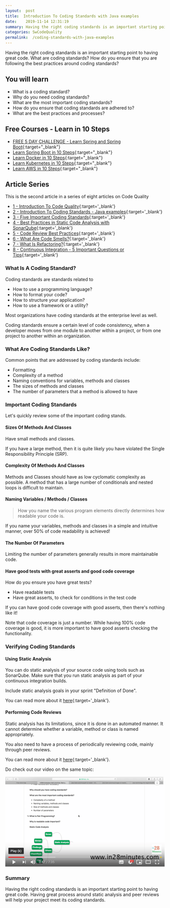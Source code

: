 ```yaml
---
layout:  post
title:  Introduction To Coding Standards with Java examples
date:    2019-11-14 12:31:19
summary: Having the right coding standards is an important starting point to having great code. What are coding standards? How do you ensure that you are following the best practices around coding standards? 
categories: SwCodeQuality
permalink:  /coding-standards-with-java-examples
---
```


Having the right coding standards is an important starting point to having great code. What are coding standards? How do you ensure that you are following the best practices around coding standards? 
 
## You will learn
- What is a coding standard?
- Why do you need coding standards?
- What are the most important coding standards?
- How do you ensure that coding standards are adhered to? 
- What are the best practices and processes?

## Free Courses - Learn in 10 Steps

- [FREE 5 DAY CHALLENGE - Learn Spring and Spring Boot](https://rebrand.ly/SBT-Page-Top-LearningChallenge-SpringBoot){:target="_blank"}
- [Learn Spring Boot in 10 Steps](https://rebrand.ly/in28minutes-10steps-springboot){:target="_blank"}
- [Learn Docker in 10 Steps](https://rebrand.ly/in28minutes-10steps-docker){:target="_blank"}
- [Learn Kubernetes in 10 Steps](https://rebrand.ly/in28minutes-10steps-k8s){:target="_blank"}
- [Learn AWS in 10 Steps](https://rebrand.ly/in28minutes-10steps-aws-beanstalk){:target="_blank"}



## Article Series

This is the second article in a series of eight articles on Code Quality
- [1 - Introduction To Code Quality](/introduction-to-code-quality){:target='_blank'}
- [2 - Introduction To Coding Standards - Java examples](/coding-standards-with-java-examples){:target='_blank'}
- [3 - Five Important Coding Standards](/code-quality-five-important-coding-standards){:target='_blank'}
- [4 - Best Practices in Static Code Analysis with SonarQube](/static-code-analysis-and-code-quality-best-practices-sonarqube){:target='_blank'}
- [5 - Code Review Best Practices](/code-review-best-practices){:target='_blank'}
- [6 - What Are Code Smells?](/code-quality-code-smells){:target='_blank'}
- [7 - What Is Refactoring?](/code-quality-basics-introduction-to-refactoring){:target='_blank'}
- [8 - Continuous Integration - 5 Important Questions or Tips](/five-tips-on-continuous-integration-best-practices){:target='_blank'}


### What Is A Coding Standard?
Coding standards are standards related to 
- How to use a programming language?
- How to format your code?
- How to structure your application?
- How to use a framework or a utility?

Most organizations have coding standards at the enterprise level as well. 

Coding standards ensure a certain level of code consistency, when a developer moves from one module to another within a project, or from one project to another within an organization. 

### What Are Coding Standards Like?

Common points that are addressed by coding standards include:
* Formatting
* Complexity of a method
* Naming conventions for variables, methods and classes
* The sizes of methods and classes
* The number of parameters that a method is allowed to have

### Important Coding Standards

Let's quickly review some of the important coding stands.

#### Sizes Of Methods And Classes    

Have small methods and classes.

If you have a large method, then it is quite likely you have violated the Single Responsibility Principle (SRP). 

#### Complexity Of Methods And Classes

Methods and Classes should have as low cyclomatic complexity as possible. A method that has a large number of conditionals and nested loops is difficult to maintain.

#### Naming Variables / Methods / Classes

> How you name the various program elements directly determines how readable your code is. 

If you name your variables, methods and classes in a simple and intuitive manner, over 50% of code readability is achieved!

#### The Number Of Parameters

Limiting the number of parameters generally results in more maintainable code.

#### Have good tests with great asserts and good code coverage

How do you ensure you have great tests? 
- Have readable tests
- Have great asserts, to check for conditions in the test code

If you can have good code coverage with good asserts, then there's nothing like it! 

Note that code coverage is just a number. While having 100% code coverage is good, it is more important to have good asserts checking the functionality.

### Verifying Coding Standards

#### Using Static Analysis

You can do static analysis of your source code using tools such as SonarQube. Make sure that you run static analysis as part of your continuous integration builds.

Include static analysis goals in your sprint "Definition of Done".

You can read more about it [here](/static-code-analysis-and-code-quality-best-practices-sonarqube){:target='_blank'}.

#### Performing Code Reviews

Static analysis has its limitations, since it is done in an automated manner. It cannot determine whether a variable, method or class is named appropriately. 

You also need to have a process of periodically reviewing code, mainly through peer reviews. 

You can read more about it [here](/code-review-best-practices){:target='_blank'}.

Do check out our video on the same topic:

[![image info](images/Capture-105-01.png)](https://www.youtube.com/watch?v=XRKDpQ3b27M)

### Summary

Having the right coding standards is an important starting point to having great code. Having great process around static analysis and peer reviews will help your project meet its coding standards. 

